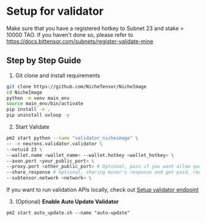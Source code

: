 # Setup for validator

Make sure that you have a registered hotkey to Subnet 23 and stake > 10000 TAO. If you haven't done so, please refer to https://docs.bittensor.com/subnets/register-validate-mine

## Step by Step Guide

1. Git clone and install requirements
```bash
git clone https://github.com/NicheTensor/NicheImage
cd NicheImage
python -m venv main_env
source main_env/bin/activate
pip install -e .
pip uninstall uvloop -y
```

2. Start Validate
```bash
pm2 start python --name "validator_nicheimage" \
-- -m neurons.validator.validator \
--netuid 23 \
--wallet.name <wallet_name> --wallet.hotkey <wallet_hotkey> \
--axon.port <your_public_port> \
--proxy.port <other_public_port> # Optional, pass if you want allow queries through your validator and get paid
--share_response # Optional, sharing miner's response and get paid, require a good bandwidth
--subtensor.network <network> \
```
If you want to run validation APIs locally, check out [Setup validator endpoint](validator_endpoint.md)

3. (Optional) **Enable Auto Update Validator**
```
pm2 start auto_update.sh --name "auto-update"
```

